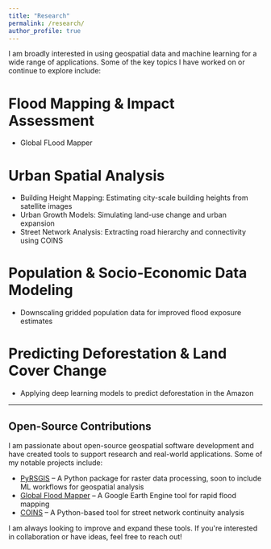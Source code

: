```yaml
---
title: "Research"
permalink: /research/
author_profile: true
---
```


I am broadly interested in using geospatial data and machine learning for a wide range of applications. 
Some of the key topics I have worked on or continue to explore include:

Flood Mapping & Impact Assessment  
=====
- Global FLood Mapper

Urban Spatial Analysis  
=====
- Building Height Mapping: Estimating city-scale building heights from satellite images  
- Urban Growth Models: Simulating land-use change and urban expansion  
- Street Network Analysis: Extracting road hierarchy and connectivity using COINS  

Population & Socio-Economic Data Modeling  
=====
- Downscaling gridded population data for improved flood exposure estimates 

Predicting Deforestation & Land Cover Change  
=====
- Applying deep learning models to predict deforestation in the Amazon  

---

## Open-Source Contributions  
I am passionate about open-source geospatial software development and have created tools to support 
research and real-world applications. Some of my notable projects include:  

- [PyRSGIS](https://github.com/PratyushTripathy/pyrsgis) – A Python package for raster data processing, soon to include ML workflows for geospatial analysis  
- [Global Flood Mapper](https://github.com/PratyushTripathy/global_flood_mapper) – A Google Earth Engine tool for rapid flood mapping  
- [COINS](https://github.com/PratyushTripathy/COINS) – A Python-based tool for street network continuity analysis  

I am always looking to improve and expand these tools. If you're interested in collaboration or have ideas,
feel free to reach out!  
